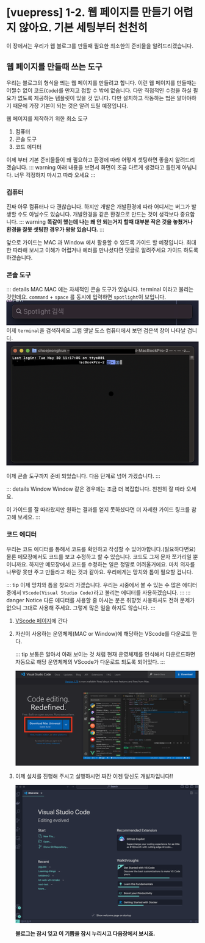 # [vuepress] 1-2. 웹 페이지를 만들기 어렵지 않아요. 기본 세팅부터 천천히

이 장에서는 우리가 웹 블로그를 만들때 필요한 최소한의 준비물을 알려드리겠습니다.

## 웹 페이지를 만들때 쓰는 도구

우리는 블로그의 형식을 띄는 웹 페이지를 만들려고 합니다. 이런 웹 페이지를 만들때는 어쩔수 없이 코드(`Code`)를 만지고 접할 수 밖에 없습니다. 다만 직접적인 수정을 하실 필요가 없도록 제공하는 템플릿이 있을 것 입니다. 다만 설치하고 작동하는 법은 알아야하기 때문에 가장 기본이 되는 것은 알려 드릴 예정입니다.

웹 페이지를 제작하기 위한 최소 도구

1. 컴퓨터
2. 콘솔 도구
3. 코드 에디터

이제 부터 기본 준비물들이 왜 필요하고 환경에 따라 어떻게 셋팅하면 좋을지 알려드리겠습니다.
::: warning
아래 내용을 보면서 화면이 조금 다르게 생겼다고 틀린게 아닙니다. 너무 걱정하지 마시고 따라 오세요
:::

### 컴퓨터

진짜 아무 컴퓨터나 다 괜찮습니다. 하지만 개발은 개발환경에 따라 어디서는 버그가 발생할 수도 아닐수도 있습니다. 개발환경을 같은 환경으로 만드는 것이 생각보다 중요합니다.
::: warning
**똑같이 했는데 나는 왜 안 되는거지 할때 대부분 작은 것을 놓쳤거나 환경을 잘못 셋팅한 경우가 왕왕 있습니다.**
:::

앞으로 가이드는 MAC 과 Window 에서 활용할 수 있도록 가이드 할 예정입니다. 최대한 따라해 보시고 이해가 어렵거나 에러를 만나셨다면 댓글로 알려주세요 가이드 하도록 하겠습니다.

### 콘솔 도구

::: details MAC
MAC 에는 자체적인 콘솔 도구가 있습니다. terminal 이라고 불리는 것인데요. `command` + `space` 를 동시에 입력하면 `spotlight`이 보입니다.
![mac_spotlight](../guide/src/spotlight.png)
이제 `terminal`을 검색하세요 그럼 옛날 도스 컴퓨터에서 보던 검은색 창이 나타날 겁니다.
![mac_terminal](../guide/src/terminal.png)

이제 콘솔 도구까지 준비 되었습니다. 다음 단계로 넘어 가겠습니다.
:::

::: details Window
Window 같은 경우에는 조금 더 복잡합니다. 천천히 잘 따라 오세요.

이 가이드를 잘 따라왔지만 원하는 결과를 얻지 못하셨다면 더 자세한 가이드 링크를 참고해 보세요.
:::

### 코드 에디터

우리는 코드 에디터를 통해서 코드를 확인하고 작성할 수 있어야합니다.(필요하다면요) 물론 메모장에서도 코드를 보고 수정하고 할 수 있습니다. 코드도 그저 문자 쪼가리일 뿐이니까요. 하지만 메모장에서 코드를 수정하는 일은 정말로 어려울거에요. 마치 의자를 나무랑 못만 주고 만들라고 하는 것과 같아요. 우리에게는 망치와 톱이 필요할 겁니다.

::: tip
이제 망치와 톱을 찾으러 가겠습니다. 우리는 시중에서 볼 수 있는 수 많은 에디터 중에서 `VScode(Visual Studio Code)`라고 불리는 에디터를 사용하겠습니다.
:::
::: danger Notice
다른 에디터를 사용할 줄 아시는 분은 취향껏 사용하셔도 전혀 문제가 없으니 그대로 사용해 주세요. 그렇게 많은 일을 하지도 않습니다.
:::

1. [VScode 페이지](https://code.visualstudio.com)에 간다

2. 자신이 사용하는 운영체제(MAC or Window)에 해당하는 VScode를 다운로드 한다.

   ::: tip
   보통은 알아서 아래 보이는 것 처럼 현재 운영체제를 인식해서 다운로드하면 자동으로 해당 운영체제의 VScode가 다운로드 되도록 되어있다.
   :::

   ![VScode download](../guide/src/vscode_download.png)

3. 이제 설치를 진행해 주시고 실행하시면 짜잔 이젠 당신도 개발자입니다!!

   ![vsCode](../guide/src/vscode.png)

   **블로그는 잠시 잊고 이 기쁨을 잠시 누리시고 다음장에서 보시죠.**
